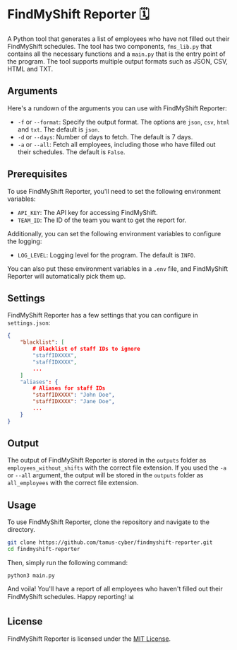 FindMyShift Reporter 🗓️
========================

A Python tool that generates a list of employees who have not filled out their FindMyShift schedules. The tool has two components, `fms_lib.py` that contains all the necessary functions and a `main.py` that is the entry point of the program. The tool supports multiple output formats such as JSON, CSV, HTML and TXT.

Arguments
---------

Here's a rundown of the arguments you can use with FindMyShift Reporter:

- `-f` or `--format`: Specify the output format. The options are `json`, `csv`, `html` and `txt`. The default is `json`.
- `-d` or `--days`: Number of days to fetch. The default is 7 days.
- `-a` or `--all`: Fetch all employees, including those who have filled out their schedules. The default is `False`.

Prerequisites
-------------

To use FindMyShift Reporter, you'll need to set the following environment variables:

- `API_KEY`: The API key for accessing FindMyShift.
- `TEAM_ID`: The ID of the team you want to get the report for.

Additionally, you can set the following environment variables to configure the logging:

- `LOG_LEVEL`: Logging level for the program. The default is `INFO`.

You can also put these environment variables in a `.env` file, and FindMyShift Reporter will automatically pick them up.

Settings
--------

FindMyShift Reporter has a few settings that you can configure in `settings.json`:

```json
{
    "blacklist": [
        # Blacklist of staff IDs to ignore
        "staffIDXXXX",
        "staffIDXXXX",
        ...
    ]
    "aliases": {
        # Aliases for staff IDs
        "staffIDXXXX": "John Doe",
        "staffIDXXXX": "Jane Doe",
        ...
    }
}
```

Output
------

The output of FindMyShift Reporter is stored in the `outputs` folder as `employees_without_shifts` with the correct file extension. If you used the `-a` or `--all` argument, the output will be stored in the `outputs` folder as `all_employees` with the correct file extension.

Usage
-----

To use FindMyShift Reporter, clone the repository and navigate to the directory.

```bash
git clone https://github.com/tamus-cyber/findmyshift-reporter.git
cd findmyshift-reporter
```

Then, simply run the following command:

`python3 main.py`

And voila! You'll have a report of all employees who haven't filled out their FindMyShift schedules. Happy reporting! 📊

License
-------

FindMyShift Reporter is licensed under the [MIT License](LICENSE.md).
